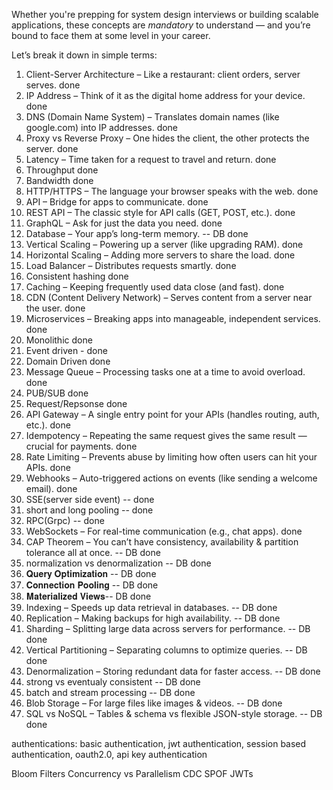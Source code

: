 Whether you're prepping for system design interviews or building scalable applications, these concepts are *mandatory* to understand — and you’re bound to face them at some level in your career.

Let’s break it down in simple terms:
1. Client-Server Architecture – Like a restaurant: client orders, server serves. done
2. IP Address – Think of it as the digital home address for your device. done
3. DNS (Domain Name System) – Translates domain names (like google.com) into IP addresses. done
4. Proxy vs Reverse Proxy – One hides the client, the other protects the server. done
5. Latency – Time taken for a request to travel and return.  done
41. Throughput  done
42. Bandwidth done
6. HTTP/HTTPS – The language your browser speaks with the web. done
7. API – Bridge for apps to communicate.  done
8. REST API – The classic style for API calls (GET, POST, etc.). done
9. GraphQL – Ask for just the data you need. done 
10. Database – Your app’s long-term memory. -- DB done
12. Vertical Scaling – Powering up a server (like upgrading RAM). done
13. Horizontal Scaling – Adding more servers to share the load. done
14. Load Balancer – Distributes requests smartly. done
43. Consistent hashing done
19. Caching – Keeping frequently used data close (and fast). done
23. CDN (Content Delivery Network) – Serves content from a server near the user. done
26. Microservices – Breaking apps into manageable, independent services. done
38. Monolithic  done
39. Event driven - done
40. Domain Driven done
27. Message Queue – Processing tasks one at a time to avoid overload. done
46. PUB/SUB  done
47. Request/Repsonse done
29. API Gateway – A single entry point for your APIs (handles routing, auth, etc.). done
30. Idempotency – Repeating the same request gives the same result — crucial for payments. done
28. Rate Limiting – Prevents abuse by limiting how often users can hit your APIs. done
25. Webhooks – Auto-triggered actions on events (like sending a welcome email). done
45. SSE(server side event) -- done
46. short and long pooling -- done
44. RPC(Grpc) -- done
24. WebSockets – For real-time communication (e.g., chat apps). done
21. CAP Theorem – You can’t have consistency, availability & partition tolerance all at once. -- DB done
31. normalization vs denormalization -- DB done
35. 𝐐𝐮𝐞𝐫𝐲 𝐎𝐩𝐭𝐢𝐦𝐢𝐳𝐚𝐭𝐢𝐨𝐧 -- DB done
36. 𝐂𝐨𝐧𝐧𝐞𝐜𝐭𝐢𝐨𝐧 𝐏𝐨𝐨𝐥𝐢𝐧𝐠 -- DB done
37.  𝐌𝐚𝐭𝐞𝐫𝐢𝐚𝐥𝐢𝐳𝐞𝐝 𝐕𝐢𝐞𝐰𝐬-- DB done
15. Indexing – Speeds up data retrieval in databases. -- DB done
16. Replication – Making backups for high availability. -- DB done
17. Sharding – Splitting large data across servers for performance. -- DB done
18. Vertical Partitioning – Separating columns to optimize queries. -- DB done
20. Denormalization – Storing redundant data for faster access. -- DB done
34. strong vs eventualy consistent -- DB done
33. batch and stream processing -- DB done
22. Blob Storage – For large files like images & videos. -- DB done
11. SQL vs NoSQL – Tables & schema vs flexible JSON-style storage. -- DB  done








authentications:  basic authentication, jwt authentication, session based authentication, oauth2.0, api key authentication


Bloom Filters
Concurrency vs Parallelism
CDC
SPOF
JWTs

